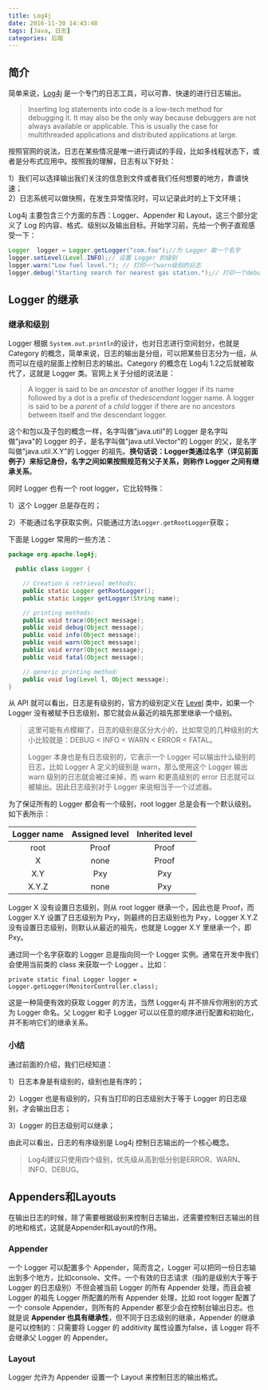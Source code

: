 ```yaml
---
title: Log4j
date: 2016-11-30 14:43:48
tags: [Java, 日志]
categories: 后端
---
```


## 简介
简单来说，[Log4j](https://logging.apache.org/log4j/1.2/manual.html) 是一个专门的日志工具，可以可靠、快速的进行日志输出。

> Inserting log statements into code is a low-tech method for debugging it. It may also be the only way because debuggers are not always available or applicable. This is usually the case for multithreaded applications and distributed applications at large.

按照官网的说法，日志在某些情况是唯一进行调试的手段，比如多线程状态下，或者是分布式应用中。按照我的理解，日志有以下好处：

1）我们可以选择输出我们关注的信息到文件或者我们任何想要的地方，靠谱快速；  
2）日志系统可以做快照，在发生异常情况时，可以记录此时的上下文环境；

<!--more-->Log4j 主要包含三个方面的东西：Logger、Appender 和 Layout，这三个部分定义了 Log 的内容、格式、级别以及输出目标。开始学习前，先给一个例子直观感受一下：

```java
Logger  logger = Logger.getLogger("com.foo");//为 Logger 取一个名字
logger.setLevel(Level.INFO);// 设置 Logger 的级别
logger.warn("Low fuel level."); // 打印一个warn级别的日志
logger.debug("Starting search for nearest gas station.");// 打印一个debug级别的日志，但是这里实际不会打印，下面会解释原因
```

## Logger 的继承

### 继承和级别

Logger 根据 `System.out.println`的设计，也对日志进行空间划分，也就是 Category 的概念，简单来说，日志的输出是分组，可以把某些日志分为一组，从而可以在组的层面上控制日志的输出。Category 的概念在 Log4j 1.2之后就被取代了，这就是 Logger 类。官网上关于分组的说法是：

> A logger is said to be an *ancestor* of another logger if its name followed by a dot is a prefix of the*descendant* logger name. A logger is said to be a *parent* of a *child* logger if there are no ancestors between itself and the descendant logger.

这个和包以及子包的概念一样，名字叫做"java.util"的 Logger 是名字叫做"java"的 Logger 的子，是名字叫做"java.util.Vector"的 Logger 的父，是名字叫做"java.util.X.Y"的 Logger 的祖先。__换句话说：Logger类通过名字（详见前面例子）来标记身份，名字之间如果按照规范有父子关系，则称作 Logger 之间有继承关系__。

同时 Logger 也有一个 root logger，它比较特殊：

1）这个 Logger 总是存在的；

2）不能通过名字获取实例，只能通过方法`Logger.getRootLogger`获取；

下面是 Logger 常用的一些方法：

```java
package org.apache.log4j;

  public class Logger {

    // Creation & retrieval methods:
    public static Logger getRootLogger();
    public static Logger getLogger(String name);

    // printing methods:
    public void trace(Object message);
    public void debug(Object message);
    public void info(Object message);
    public void warn(Object message);
    public void error(Object message);
    public void fatal(Object message);

    // generic printing method:
    public void log(Level l, Object message);
}
```

从 API 就可以看出，日志是有级别的，官方的级别定义在 [Level](https://logging.apache.org/log4j/1.2/apidocs/org/apache/log4j/Level.html) 类中，如果一个 Logger 没有被赋予日志级别，那它就会从最近的祖先那里继承一个级别。

> 这里可能有点模糊了，日志的级别是区分大小的，比如常见的几种级别的大小比较就是：DEBUG < INFO < WARN < ERROR < FATAL。
>
> Logger 本身也是有日志级别的，它表示一个 Logger 可以输出什么级别的日志，比如 Logger A 定义的级别是 warn，那么使用这个 Logger 输出 warn 级别的日志就会被过来掉，而 warn 和更高级别的 error 日志就可以被输出。因此日志级别对于 Logger 来说相当于一个过滤器。

为了保证所有的 Logger 都会有一个级别，root logger 总是会有一个默认级别。如下表所示：

| Logger name | Assigned level | Inherited level |
| :---------: | :------------: | :-------------: |
|    root     |     Proof      |      Proof      |
|      X      |      none      |      Proof      |
|     X.Y     |      Pxy       |       Pxy       |
|    X.Y.Z    |      none      |       Pxy       |

Logger X 没有设置日志级别，则从 root logger 继承一个，因此也是 Proof，而 Logger X.Y 设置了日志级别为 Pxy，则最终的日志级别也为 Pxy，Logger X.Y.Z 没有设置日志级别，则默认从最近的祖先，也就是 Logger X.Y 里继承一个，即 Pxy。

通过同一个名字获取的 Logger 总是指向同一个 Logger 实例。通常在开发中我们会使用当前类的 class 来获取一个 Logger 。比如：

`private static final Logger logger = Logger.getLogger(MonitorController.class);`

这是一种简便有效的获取 Logger 的方法，当然 Logger4j 并不排斥你用别的方式为 Logger 命名。父 Logger 和子 Logger 可以以任意的顺序进行配置和初始化，并不影响它们的继承关系。

### 小结

通过前面的介绍，我们已经知道：

1）日志本身是有级别的，级别也是有序的；

2）Logger 也是有级别的，只有当打印的日志级别大于等于 Logger 的日志级别，才会输出日志；

3）Logger 的日志级别可以继承；

由此可以看出，日志的有序级别是 Log4j 控制日志输出的一个核心概念。

> Log4j建议只使用四个级别，优先级从高到低分别是ERROR、WARN、INFO、DEBUG。

## Appenders和Layouts

在输出日志的时候，除了需要根据级别来控制日志输出，还需要控制日志输出的目的地和格式，这就是Appender和Layout的作用。

### Appender

一个 Logger 可以配置多个 Appender，简而言之，Logger 可以把同一份日志输出到多个地方，比如console、文件。一个有效的日志请求（指的是级别大于等于 Logger 的日志级别）不但会被当前 Logger 的所有 Appender 处理，而且会被 Logger 的祖先 Logger 所配置的所有 Appender 处理，比如 root logger 配置了一个 console Appender，则所有的 Appender 都至少会在控制台输出日志。也就是说 __Appender 也具有继承性__，但不同于日志级别的继承，Appender 的继承是可以控制的：只需要将 Logger 的 additivity 属性设置为false，该 Logger 将不会继承父 Logger 的 Appender。

### Layout

Logger 允许为 Appender 设置一个 Layout 来控制日志的输出格式。